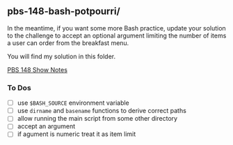 
## pbs-148-bash-potpourri/



In the meantime, if you want some more Bash practice, update your solution to the challenge to accept an optional argument limiting the number of items a user can order from the breakfast menu.

You will find my solution in this folder.

[PBS 148 Show Notes](https://pbs.bartificer.net/pbs148)

### To Dos

- [ ] use `$BASH_SOURCE` environment variable
- [ ] use `dirname` and `basename` functions to derive correct paths
- [ ] allow running the main script from some other directory
- [ ] accept an argument
- [ ] if agument is numeric treat it as item limit
